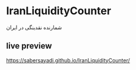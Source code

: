 # IranLiquidityCounter
شمارنده نقدینگی در ایران

## live preview 

https://sabersayadi.github.io/IranLiquidityCounter/
